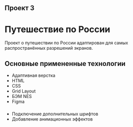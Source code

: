 ## Проект 3

# Путешествие по России
Проект о путешествии по России адаптирован для самых распространённых разрешений экранов.

## Основные примененные технологии
* Адаптивная верстка
* HTML
* CSS
* Grid Layout
* БЭМ NES
* Figma

### 
* Подключение дополнительных шрифтов
* Добавление анимационных эффектов
